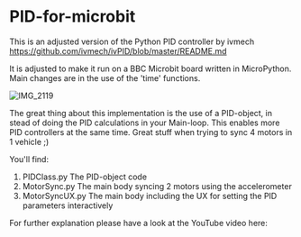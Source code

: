 # PID-for-microbit

This is an adjusted version of the Python PID controller by ivmech
https://github.com/ivmech/ivPID/blob/master/README.md

It is adjusted to make it run on a BBC Microbit board written in MicroPython.
Main changes are in the use of the 'time' functions.

![IMG_2119](https://user-images.githubusercontent.com/93115887/141451462-b9b068a2-d9b7-4999-82c3-78fb18d6209e.jpg)

The great thing about this implementation is the use of a PID-object, in stead of doing the PID calculations in your Main-loop.
This enables more PID controllers at the same time. Great stuff when trying to sync 4 motors in 1 vehicle ;)

You'll find:
1. PIDClass.py					The PID-object code
2. MotorSync.py					The main body syncing 2 motors using the accelerometer
3. MotorSyncUX.py				The main body including the UX for setting the PID parameters interactively

For further explanation please have a look at the YouTube video here:
